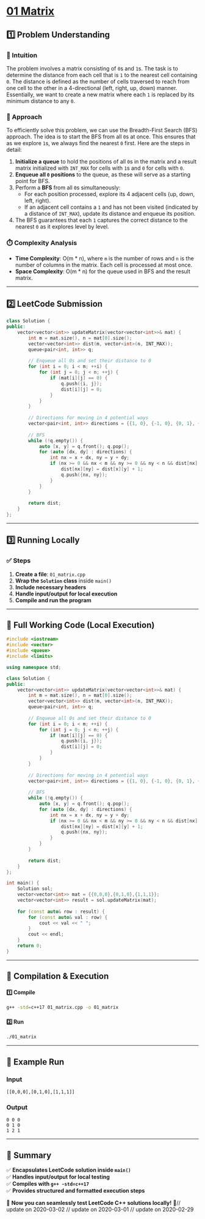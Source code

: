# **[01 Matrix](https://leetcode.com/problems/01-matrix/description/)**  

## **1️⃣ Problem Understanding**  
### **📌 Intuition**  
The problem involves a matrix consisting of `0`s and `1`s. The task is to determine the distance from each cell that is `1` to the nearest cell containing `0`. The distance is defined as the number of cells traversed to reach from one cell to the other in a 4-directional (left, right, up, down) manner. Essentially, we want to create a new matrix where each `1` is replaced by its minimum distance to any `0`.

### **🚀 Approach**  
To efficiently solve this problem, we can use the Breadth-First Search (BFS) approach. The idea is to start the BFS from all `0`s at once. This ensures that as we explore `1`s, we always find the nearest `0` first. Here are the steps in detail:
1. **Initialize a queue** to hold the positions of all `0`s in the matrix and a result matrix initialized with `INT_MAX` for cells with `1`s and `0` for cells with `0`.
2. **Enqueue all `0` positions** to the queue, as these will serve as a starting point for BFS.
3. Perform a **BFS** from all `0`s simultaneously:
   - For each position processed, explore its 4 adjacent cells (up, down, left, right).
   - If an adjacent cell contains a `1` and has not been visited (indicated by a distance of `INT_MAX`), update its distance and enqueue its position.
4. The BFS guarantees that each `1` captures the correct distance to the nearest `0` as it explores level by level.

### **⏱️ Complexity Analysis**  
- **Time Complexity**: O(m * n), where `m` is the number of rows and `n` is the number of columns in the matrix. Each cell is processed at most once.
- **Space Complexity**: O(m * n) for the queue used in BFS and the result matrix.

---  

## **2️⃣ LeetCode Submission**  
```cpp
class Solution {
public:
    vector<vector<int>> updateMatrix(vector<vector<int>>& mat) {
        int m = mat.size(), n = mat[0].size();
        vector<vector<int>> dist(m, vector<int>(n, INT_MAX));
        queue<pair<int, int>> q;
        
        // Enqueue all 0s and set their distance to 0
        for (int i = 0; i < m; ++i) {
            for (int j = 0; j < n; ++j) {
                if (mat[i][j] == 0) {
                    q.push({i, j});
                    dist[i][j] = 0;
                }
            }
        }
        
        // Directions for moving in 4 potential ways
        vector<pair<int, int>> directions = {{1, 0}, {-1, 0}, {0, 1}, {0, -1}};
        
        // BFS
        while (!q.empty()) {
            auto [x, y] = q.front(); q.pop();
            for (auto [dx, dy] : directions) {
                int nx = x + dx, ny = y + dy;
                if (nx >= 0 && nx < m && ny >= 0 && ny < n && dist[nx][ny] == INT_MAX) {
                    dist[nx][ny] = dist[x][y] + 1;
                    q.push({nx, ny});
                }
            }
        }
        
        return dist;
    }
};  
```  

---  

## **3️⃣ Running Locally**  
### **✅ Steps**  
1. **Create a file**: `01_matrix.cpp`  
2. **Wrap the `Solution` class** inside `main()`  
3. **Include necessary headers**  
4. **Handle input/output for local execution**  
5. **Compile and run the program**  

---  

## **📝 Full Working Code (Local Execution)**  
```cpp
#include <iostream>
#include <vector>
#include <queue>
#include <limits>

using namespace std;

class Solution {
public:
    vector<vector<int>> updateMatrix(vector<vector<int>>& mat) {
        int m = mat.size(), n = mat[0].size();
        vector<vector<int>> dist(m, vector<int>(n, INT_MAX));
        queue<pair<int, int>> q;
        
        // Enqueue all 0s and set their distance to 0
        for (int i = 0; i < m; ++i) {
            for (int j = 0; j < n; ++j) {
                if (mat[i][j] == 0) {
                    q.push({i, j});
                    dist[i][j] = 0;
                }
            }
        }
        
        // Directions for moving in 4 potential ways
        vector<pair<int, int>> directions = {{1, 0}, {-1, 0}, {0, 1}, {0, -1}};
        
        // BFS
        while (!q.empty()) {
            auto [x, y] = q.front(); q.pop();
            for (auto [dx, dy] : directions) {
                int nx = x + dx, ny = y + dy;
                if (nx >= 0 && nx < m && ny >= 0 && ny < n && dist[nx][ny] == INT_MAX) {
                    dist[nx][ny] = dist[x][y] + 1;
                    q.push({nx, ny});
                }
            }
        }
        
        return dist;
    }
};

int main() {
    Solution sol;
    vector<vector<int>> mat = {{0,0,0},{0,1,0},{1,1,1}};
    vector<vector<int>> result = sol.updateMatrix(mat);
    
    for (const auto& row : result) {
        for (const auto& val : row) {
            cout << val << " ";
        }
        cout << endl;
    }
    return 0;
}
```  

---  

## **🔧 Compilation & Execution**  
#### **1️⃣ Compile**  
```bash
g++ -std=c++17 01_matrix.cpp -o 01_matrix
```  

#### **2️⃣ Run**  
```bash
./01_matrix
```  

---  

## **🎯 Example Run**  
### **Input**  
```
[[0,0,0],[0,1,0],[1,1,1]]
```  
### **Output**  
```
0 0 0 
0 1 0 
1 2 1 
```  

---  

## **📌 Summary**  
✅ **Encapsulates LeetCode solution inside `main()`**  
✅ **Handles input/output for local testing**  
✅ **Compiles with `g++ -std=c++17`**  
✅ **Provides structured and formatted execution steps**  

🚀 **Now you can seamlessly test LeetCode C++ solutions locally!** 🚀// update on 2020-03-02
// update on 2020-03-01
// update on 2020-02-29

